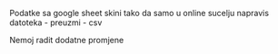 
Podatke sa google sheet skini tako da samo u online sucelju napravis datoteka - preuzmi - csv

Nemoj radit dodatne promjene

